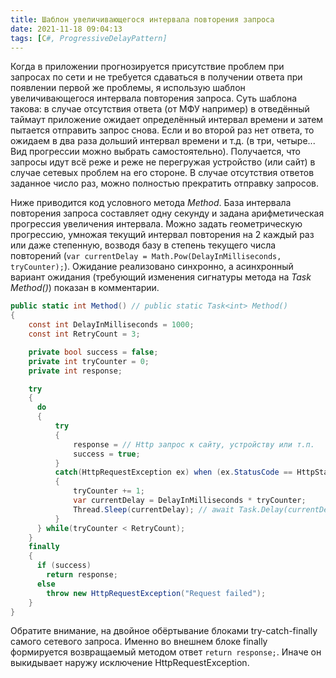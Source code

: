 ```yaml
---
title: Шаблон увеличивающегося интервала повторения запроса
date: 2021-11-18 09:04:13
tags: [C#, ProgressiveDelayPattern]
---
```


Когда в приложении прогнозируется присутствие проблем при запросах по сети и не требуется сдаваться в получении ответа при появлении первой же проблемы, я использую шаблон увеличивающегося интервала повторения запроса. Суть шаблона такова: в случае отсутствия ответа (от МФУ например) в отведённый таймаут приложение ожидает определённый интервал времени и затем пытается отправить запрос снова. Если и во второй раз нет ответа, то ожидаем в два раза дольший интервал времени и т.д. (в три, четыре... Вид прогрессии можно выбрать самостоятельно). Получается, что запросы идут всё реже и реже не перегружая устройство (или сайт) в случае сетевых проблем на его стороне. В случае отсутствия ответов заданное число раз, можно полностью прекратить отправку запросов.

Ниже приводится код условного метода *Method*. База интервала повторения запроса составляет одну секунду и задана арифметическая прогрессия увеличения интервала. Можно задать геометрическую прогрессию, умножая текущий интервал повторения на 2 каждый раз или даже степенную, возводя базу в степень текущего числа повторений (```var currentDelay = Math.Pow(DelayInMilliseconds, tryCounter);```). Ожидание реализовано синхронно, а асинхронный вариант ожидания (требующий изменения сигнатуры метода на *Task<int> Method()*) показан в комментарии.

```csharp
public static int Method() // public static Task<int> Method()
{
    const int DelayInMilliseconds = 1000;
    const int RetryCount = 3;

    private bool success = false;
    private int tryCounter = 0;
    private int response;

    try
    {
      do
      {
          try
          {
              response = // Http запрос к сайту, устройству или т.п.
              success = true;
          } 
          catch(HttpRequestException ex) when (ex.StatusCode == HttpStatusCode.RequestTimeout)
          {
              tryCounter += 1;
              var currentDelay = DelayInMilliseconds * tryCounter;
              Thread.Sleep(currentDelay); // await Task.Delay(currentDelay);
          }
      } while(tryCounter < RetryCount);
    }
    finally
    {
      if (success)
        return response;
      else
        throw new HttpRequestException("Request failed");
    }
}
```

Обратите внимание, на двойное обёртывание блоками try-catch-finally самого сетевого запроса. Именно во внешнем блоке finally формируется возвращаемый методом ответ ```return response;```. Иначе он выкидывает наружу исключение HttpRequestException.